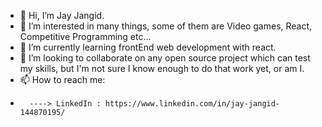 - 👋 Hi, I’m Jay Jangid.
- 👀 I’m interested in many things, some of them are Video games, React, Competitive Programming etc...
- 🌱 I’m currently learning frontEnd web development with react.
- 💞️ I’m looking to collaborate on any open source project which can test my skills, but I'm not sure I know enough to do that work yet, or am I.
- 📫 How to reach me:
-       ----> LinkedIn : https://www.linkedin.com/in/jay-jangid-144870195/

<!---
jangidjay/jangidjay is a ✨ special ✨ repository because its `README.md` (this file) appears on your GitHub profile.
You can click the Preview link to take a look at your changes.
--->
